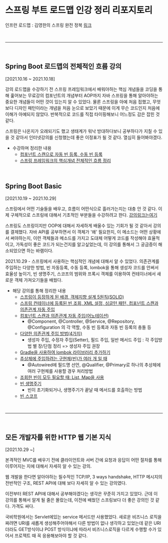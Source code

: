 # 스프링 부트 로드맵 인강 정리 리포지토리

인프런 로드맵 : 김영한의 스프링 완전 정복 [링크](https://www.inflearn.com/roadmaps/373)

<br> <hr> <br>

## Spring Boot 로드맵의 전체적인 흐름 강의

[2021.10.16 ~ 2021.10.18]

강의 로드맵을 수강하기 전 스프링 프레임워크에서 배워야하는 핵심 개념들을 코딩을 통해 훑어보는 무료강의
컴포넌트의 개념부터 AOP까지 자바 스프링을 통해 알아야하는 중요한 개념들이 어떤 것이 있는지 알 수 있었다.
물론 스프링을 아예 처음 접했고, 무엇보다 디자인 패턴이라는 개념을 처음 눈으로 보았기 때문에 이게 무슨 코드인지 처음에
이해가 아예되지 않았다. 반복적으로 코드를 직접 타이핑해보니 어느정도 감은 잡힌 것 같다. 

스프링은 나온지가 오래되기도 했고 생태계가 워낙 방대하다보니 공부하다가 지칠 수 있을 것 같아서 인터넷강의를 신청했는데
좋은 이정표가 될 것 같다. 열심히 들어봐야겠다.

- 수강하며 정리한 내용
  - [컴포넌트 스캔으로 자동 빈 등록, 수동 빈 등록](https://github.com/Achasan/Study/blob/main/%23_Spring_boot/%23_Spring_boot_basic/20211015.md)
  - [스프링 프레임워크의 핵심개념 전체적인 흐름 정리](https://github.com/Achasan/Study/blob/main/%23_Spring_boot/%23_Spring_boot_basic/20211017.md)

<br>

## Spring Boot Basic

[2021.10.19 ~ 2021.10.29]

스프링에서 어떤 기술들을 배우고, 흐름이 어떤식으로 흘러가는지는 대충 안 것 같다. 이제 구체적으로 스프링에 대해서 기초적인 부분들을 수강하려고 한다.
[강의링크는여기](https://www.inflearn.com/course/%EC%8A%A4%ED%94%84%EB%A7%81-%EC%9E%85%EB%AC%B8-%EC%8A%A4%ED%94%84%EB%A7%81%EB%B6%80%ED%8A%B8#)

스프링도 스프링이지만 OOP에 대해서 자세하게 배울수 있는 기회가 될 것 같아서 강의를 결제했다. 자바 API를 공부하면서 이 객체가 '왜' 필요한지, 이 메소드는 어떤 상황에서 써야하는지, 이런 객체들과 메소드를 가지고 도대체 어떻게 코드를 작성해야 효율적이고, 가독성이 좋은 코드가 되는건지를 알고싶었는데, 이 강의를 통해서 그 궁금증이 해소되었으면 하는 바램이다.

2021.10.29 - 스프링에서 사용하는 핵심적인 개념에 대해서 알 수 있었다. 의존관계를 주입하는 다양한 방법, 빈 자동등록, 수동 등록, lombok을 통해 생성자 코드를 안써서 효율성 높이기, 빈 생명주기, 스코프의 범위와 프록시 객체를 이용하여 컨테이너에서 새로운 객체 가져오기들을 배웠다.

- 해당 강의를 통해 정리한 내용
  - [스프링이 등장하게 된 배경, 객체지향 설계 5원칙(SOLID)](https://github.com/Achasan/Study/blob/main/%23_Spring_boot/%23_Spring_boot_basic/20211019.md)
  - [스프링 컨테이너에 등록된 빈 조회, XML 설정, 싱글턴 패턴, 컴포넌트 스캔과 의존관계 자동 주입](https://github.com/Achasan/Study/blob/main/%23_Spring_boot/%23_Spring_boot_basic/20211024.md)
  - [컴포넌트 스캔과 의존관계 자동 주입(어노테이션)](https://github.com/Achasan/Study/blob/main/%23_Spring_boot/%23_Spring_boot_basic/20211028_1.md)
    - @Component, @Controller, @Service, @Repository, @Configuration 의 각 역할, 수동 빈 등록과 자동 빈 등록의 충돌 등
  - [다양한 의존관계 주입 방법(4가지)](https://github.com/Achasan/Study/blob/main/%23_Spring_boot/%23_Spring_boot_basic/20211028_2.md)
    - 생성자 주입, 수정자 주입(Setter), 필드 주입, 일반 메서드 주입 : 각 주입방법 별 장/단점 정리 => 생성자 주입 권장
  - [Gradle을 사용하여 lombok 라이브러리 추가하기](https://github.com/Achasan/Study/blob/main/%23_Spring_boot/%23_Spring_boot_basic/20211028_3.md)
  - [추상체에 주입하려는 구현체(빈)가 여러 개 일 때](https://github.com/Achasan/Study/blob/main/%23_Spring_boot/%23_Spring_boot_basic/20211028_4.md)
    - @Autowired에 필드명 선언, @Qualifier, @Primary로 하나의 추상체에 여러 구현체를 사용할 경우 처리방법
  - [조회한 빈이 모두 필요할 때: List, Map을 사용](https://github.com/Achasan/Study/blob/main/%23_Spring_boot/%23_Spring_boot_basic/20211028_5.md)
  - [빈 생명주기](https://github.com/Achasan/Study/blob/main/%23_Spring_boot/%23_Spring_boot_basic/20211028_6.md)
    - 빈이 초기화되거나, 생명주기가 끝날 때 메서드를 호출하는 방법
  - [빈 스코프](https://github.com/Achasan/Study/blob/main/%23_Spring_boot/%23_Spring_boot_basic/20211029.md)

<br> <hr> <br>

## 모든 개발자를 위한 HTTP 웹 기본 지식

[2021.10.29 ~]

본격적인 MVC를 배우기 전에 클라이언트와 서버 간에 요청과 응답이 어떤 절차를 통해 이루어지는 지에 대해서 자세히 알 수 있는 강의.

웹 개발을 한다면 알아야하는 필수적인 TCP/IP, 3 ways handshake, HTTP 메시지의 전반적인 구조, REST API에 대해 보다 자세히 알 수 있는 강의였다.

이전부터 REST API에 대해서 공부해야겠다는 생각은 꾸준히 가지고 있었다. 근데 이 강의를 통해서 알게 될 줄은 몰랐는데, 이전에 배웠던 스프링보다 더 좋은 강의인 것 같다. 가격도 싸다.

국비학원에서는 Servlet에있는 service 메서드만 사용했었다. 새로운 비즈니스 로직을 짜려면 URI를 새롭게 생성해주어야해서 다른 방법이 없나 생각하고 있었는데 같은 URI더라도 GET방식이냐 POST 방식이냐에 따라서 비즈니스로직을 다르게 수행할 수가 있어서 프로젝트 때 꼭 응용해보아야 할 것 같다.
